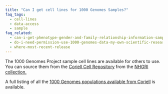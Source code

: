 ```yaml
---
title: "Can I get cell lines for 1000 Genomes Samples?"
faq_tags:
  - cell-lines
  - data-access
  - sample
faq_related:
  - can-i-get-phenotype-gender-and-family-relationship-information-samples
  - do-i-need-permission-use-1000-genomes-data-my-own-scientific-research
  - where-most-recent-release
---
```

                    
The 1000 Genomes Project sample cell lines are available for others to use. You can source them from the [Coriell Cell Repository](http://ccr.coriell.org/) from the [NHGRI collection.](http://ccr.coriell.org/Sections/Collections/NHGRI/Default.aspx?SsId=11)

A full listing of all the [1000 Genomes populations available from Coriell](http://www.1000genomes.org/cell-lines-and-dna-coriell) is available.
